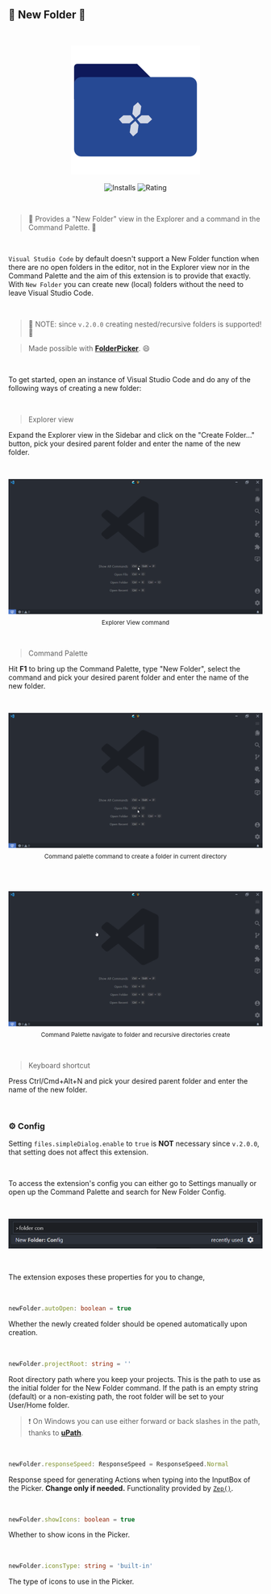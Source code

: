 ## 📂 New Folder 🤟

<br>

<p align="center">
	<img src="https://raw.githubusercontent.com/igorskyflyer/vscode-new-folder/main/assets/icon.png" alt="New Folder - Visual Studio Code extension" >
</p>

<p align="center">
  <img src="https://vsmarketplacebadge.apphb.com/installs/igordvlpr.new-folder.svg?style=flat&color=2d97e3" alt="Installs">
  <img src="https://vsmarketplacebadge.apphb.com/rating/igordvlpr.new-folder.svg?style=flat&color=2d97e3" alt="Rating">
</p>

<br>

> 📂 Provides a "New Folder" view in the Explorer and a command in the Command Palette. 🤟

<br>

`Visual Studio Code` by default doesn't support a New Folder function when there are no open folders in the editor, not in the Explorer view nor in the Command Palette and the aim of this extension is to provide that exactly. With `New Folder` you can create new (local) folders without the need to leave Visual Studio Code.

<br>

> 🎉 NOTE: since `v.2.0.0` creating nested/recursive folders is supported! 🥳

> Made possible with **[FolderPicker](https://www.npmjs.com/package/@igor.dvlpr/vscode-folderpicker)**. 😄

<br>

To get started, open an instance of Visual Studio Code and do any of the following ways of creating a new folder:

<br>

> Explorer view

Expand the Explorer view in the Sidebar and click on the "Create Folder..." button, pick your desired parent folder and enter the name of the new folder.

<br>

<p align="center">
	<img src="https://raw.githubusercontent.com/igorskyflyer/npm-vscode-folderpicker/main/screenshots/explorer-command.gif" alt="Explorer View">
	<sub>Explorer View command</sub>
</p>

<br>

> Command Palette

Hit **F1** to bring up the Command Palette, type "New Folder", select the command and pick your desired parent folder and enter the name of the new folder.

<br>

<p align="center">
	<img src="https://raw.githubusercontent.com/igorskyflyer/npm-vscode-folderpicker/main/screenshots/command-palette-create.gif" alt="Command Palette New Folder">
	<sub>Command palette command to create a folder in current directory</sub>
</p>

<br>
<br>

<p align="center">
	<img src="https://raw.githubusercontent.com/igorskyflyer/npm-vscode-folderpicker/main/screenshots/command-palette-navigate.gif" alt="Command Palette New Folder">
	<sub>Command Palette navigate to folder and recursive directories create</sub>
</p>

<br>

> Keyboard shortcut

Press Ctrl/Cmd+Alt+N and pick your desired parent folder and enter the name of the new folder.

<br>

### ⚙ Config

Setting `files.simpleDialog.enable` to `true` is **NOT** necessary since `v.2.0.0`, that setting does not affect this extension.

<br>

To access the extension's config you can either go to Settings manually or open up the Command Palette and search for New Folder Config.

<br>

<p align="center">
	<img src="https://raw.githubusercontent.com/igorskyflyer/vscode-new-folder/main/screenshots/command-palette-config.png" alt="Command Palette Config">
</p>

<br>

The extension exposes these properties for you to change,

<br>

```ts
newFolder.autoOpen: boolean = true
```

Whether the newly created folder should be opened automatically upon creation.

<br>

```ts
newFolder.projectRoot: string = ''
```

Root directory path where you keep your projects. This is the path to use as the initial folder for the New Folder command. If the path is an empty string (default) or a non-existing path, the root folder will be set to your User/Home folder.

> ❗ On Windows you can use either forward or back slashes in the path, thanks to **[uPath](https://www.npmjs.com/package/@igor.dvlpr/upath)**.

<br>

```ts
newFolder.responseSpeed: ResponseSpeed = ResponseSpeed.Normal
```

Response speed for generating Actions when typing into the InputBox of the Picker. **Change only if needed.**
Functionality provided by [`Zep()`](https://www.npmjs.com/package/@igor.dvlpr/zep).

<br>

```ts
newFolder.showIcons: boolean = true
```

Whether to show icons in the Picker.

<br>

```ts
newFolder.iconsType: string = 'built-in'
```

The type of icons to use in the Picker.

<br>
